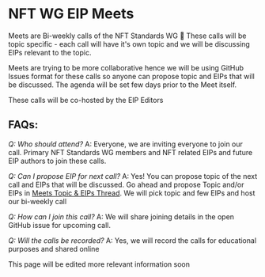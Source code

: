 # NFT WG EIP Meets

Meets are Bi-weekly calls of the NFT Standards WG 🥝
These calls will be topic specific - each call will have it's own topic and we will be discussing EIPs relevant to the topic.

Meets are trying to be more collaborative hence we will be using GitHub Issues format for these calls so anyone can propose topic and EIPs that will be discussed. The agenda will be set few days prior to the Meet itself.

These calls will be co-hosted by the EIP Editors

## FAQs:

*Q: Who should attend?*
A: Everyone, we are inviting everyone to join our call. Primary NFT Standards WG members and NFT related EIPs and future EIP authors to join these calls. 

*Q: Can I propose EIP for next call?*
A: Yes! You can propose topic of the next call and EIPs that will be discussed. Go ahead and propose Topic and/or EIPs in [Meets Topic & EIPs Thread](https://github.com/NFT-Standards-WG/Meets/issues/2). We will pick topic and few EIPs and host our bi-weekly call

*Q: How can I join this call?* 
A: We will share joining details in the open GitHub issue for upcoming call. 

*Q: Will the calls be recorded?* 
A: Yes, we will record the calls for educational purposes and shared online

This page will be edited more relevant information soon
